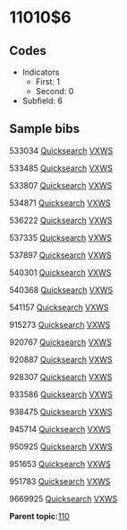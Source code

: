 # 11010$6

## Codes

-   Indicators
    -   First: 1
    -   Second: 0
-   Subfield: 6

## Sample bibs

533034 [Quicksearch](https://search.library.yale.edu/catalog/533034) [VXWS](http://prodorbis.library.yale.edu:7014/vxws/GetHoldingsService?bibId=533034)

533485 [Quicksearch](https://search.library.yale.edu/catalog/533485) [VXWS](http://prodorbis.library.yale.edu:7014/vxws/GetHoldingsService?bibId=533485)

533807 [Quicksearch](https://search.library.yale.edu/catalog/533807) [VXWS](http://prodorbis.library.yale.edu:7014/vxws/GetHoldingsService?bibId=533807)

534871 [Quicksearch](https://search.library.yale.edu/catalog/534871) [VXWS](http://prodorbis.library.yale.edu:7014/vxws/GetHoldingsService?bibId=534871)

536222 [Quicksearch](https://search.library.yale.edu/catalog/536222) [VXWS](http://prodorbis.library.yale.edu:7014/vxws/GetHoldingsService?bibId=536222)

537335 [Quicksearch](https://search.library.yale.edu/catalog/537335) [VXWS](http://prodorbis.library.yale.edu:7014/vxws/GetHoldingsService?bibId=537335)

537897 [Quicksearch](https://search.library.yale.edu/catalog/537897) [VXWS](http://prodorbis.library.yale.edu:7014/vxws/GetHoldingsService?bibId=537897)

540301 [Quicksearch](https://search.library.yale.edu/catalog/540301) [VXWS](http://prodorbis.library.yale.edu:7014/vxws/GetHoldingsService?bibId=540301)

540368 [Quicksearch](https://search.library.yale.edu/catalog/540368) [VXWS](http://prodorbis.library.yale.edu:7014/vxws/GetHoldingsService?bibId=540368)

541157 [Quicksearch](https://search.library.yale.edu/catalog/541157) [VXWS](http://prodorbis.library.yale.edu:7014/vxws/GetHoldingsService?bibId=541157)

915273 [Quicksearch](https://search.library.yale.edu/catalog/915273) [VXWS](http://prodorbis.library.yale.edu:7014/vxws/GetHoldingsService?bibId=915273)

920767 [Quicksearch](https://search.library.yale.edu/catalog/920767) [VXWS](http://prodorbis.library.yale.edu:7014/vxws/GetHoldingsService?bibId=920767)

920887 [Quicksearch](https://search.library.yale.edu/catalog/920887) [VXWS](http://prodorbis.library.yale.edu:7014/vxws/GetHoldingsService?bibId=920887)

928307 [Quicksearch](https://search.library.yale.edu/catalog/928307) [VXWS](http://prodorbis.library.yale.edu:7014/vxws/GetHoldingsService?bibId=928307)

933586 [Quicksearch](https://search.library.yale.edu/catalog/933586) [VXWS](http://prodorbis.library.yale.edu:7014/vxws/GetHoldingsService?bibId=933586)

938475 [Quicksearch](https://search.library.yale.edu/catalog/938475) [VXWS](http://prodorbis.library.yale.edu:7014/vxws/GetHoldingsService?bibId=938475)

945714 [Quicksearch](https://search.library.yale.edu/catalog/945714) [VXWS](http://prodorbis.library.yale.edu:7014/vxws/GetHoldingsService?bibId=945714)

950925 [Quicksearch](https://search.library.yale.edu/catalog/950925) [VXWS](http://prodorbis.library.yale.edu:7014/vxws/GetHoldingsService?bibId=950925)

951653 [Quicksearch](https://search.library.yale.edu/catalog/951653) [VXWS](http://prodorbis.library.yale.edu:7014/vxws/GetHoldingsService?bibId=951653)

951783 [Quicksearch](https://search.library.yale.edu/catalog/951783) [VXWS](http://prodorbis.library.yale.edu:7014/vxws/GetHoldingsService?bibId=951783)

9669925 [Quicksearch](https://search.library.yale.edu/catalog/9669925) [VXWS](http://prodorbis.library.yale.edu:7014/vxws/GetHoldingsService?bibId=9669925)

**Parent topic:**[110](../../tags/110/110.md)

